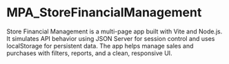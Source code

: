 # MPA_StoreFinancialManagement
Store Financial Management is a multi-page app built with Vite and Node.js. It simulates API behavior using JSON Server for session control and uses localStorage for persistent data. The app helps manage sales and purchases with filters, reports, and a clean, responsive UI.

